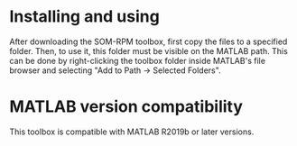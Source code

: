 # Installing and using

After downloading the SOM-RPM toolbox, first copy the files to a specified folder. Then, to use it, this folder must be visible
on the MATLAB path. This can be done by right-clicking the toolbox folder inside MATLAB's file browser and selecting "Add to Path -> Selected Folders".

# MATLAB version compatibility
This toolbox is compatible with MATLAB R2019b or later versions.


